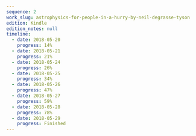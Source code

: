 ```yaml
---
sequence: 2
work_slug: astrophysics-for-people-in-a-hurry-by-neil-degrasse-tyson
edition: Kindle
edition_notes: null
timeline:
  - date: 2018-05-20
    progress: 14%
  - date: 2018-05-21
    progress: 21%
  - date: 2018-05-24
    progress: 26%
  - date: 2018-05-25
    progress: 34%
  - date: 2018-05-26
    progress: 47%
  - date: 2018-05-27
    progress: 59%
  - date: 2018-05-28
    progress: 78%
  - date: 2018-05-29
    progress: Finished
---
```

